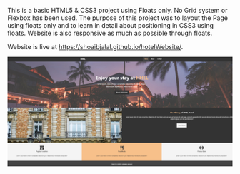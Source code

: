 This is a basic HTML5 & CSS3 project using Floats only. No Grid system or Flexbox has been used. The purpose of this project was to layout the Page using floats only and to learn in detail about positioning in CSS3 using floats. Website is also responsive as much as possible through floats.

Website is live at  https://shoaibjalal.github.io/hotelWebsite/.

<img src="img/screenshot.PNG" />
